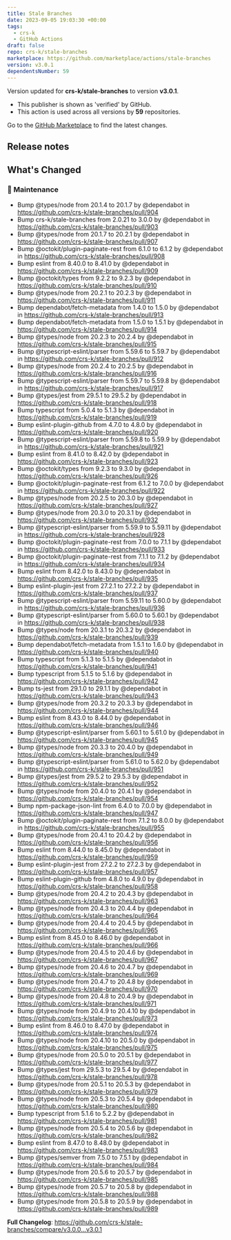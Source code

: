 ```yaml
---
title: Stale Branches
date: 2023-09-05 19:03:30 +00:00
tags:
  - crs-k
  - GitHub Actions
draft: false
repo: crs-k/stale-branches
marketplace: https://github.com/marketplace/actions/stale-branches
version: v3.0.1
dependentsNumber: 59
---
```



Version updated for **crs-k/stale-branches** to version **v3.0.1**.
- This publisher is shown as 'verified' by GitHub.
- This action is used across all versions by **59** repositories.

Go to the [GitHub Marketplace](https://github.com/marketplace/actions/stale-branches) to find the latest changes.

## Release notes

<!-- Release notes generated using configuration in .github/release.yml at main -->

## What's Changed
### 🧰 Maintenance
* Bump @types/node from 20.1.4 to 20.1.7 by @dependabot in https://github.com/crs-k/stale-branches/pull/904
* Bump crs-k/stale-branches from 2.0.21 to 3.0.0 by @dependabot in https://github.com/crs-k/stale-branches/pull/903
* Bump @types/node from 20.1.7 to 20.2.1 by @dependabot in https://github.com/crs-k/stale-branches/pull/907
* Bump @octokit/plugin-paginate-rest from 6.1.0 to 6.1.2 by @dependabot in https://github.com/crs-k/stale-branches/pull/908
* Bump eslint from 8.40.0 to 8.41.0 by @dependabot in https://github.com/crs-k/stale-branches/pull/909
* Bump @octokit/types from 9.2.2 to 9.2.3 by @dependabot in https://github.com/crs-k/stale-branches/pull/910
* Bump @types/node from 20.2.1 to 20.2.3 by @dependabot in https://github.com/crs-k/stale-branches/pull/911
* Bump dependabot/fetch-metadata from 1.4.0 to 1.5.0 by @dependabot in https://github.com/crs-k/stale-branches/pull/913
* Bump dependabot/fetch-metadata from 1.5.0 to 1.5.1 by @dependabot in https://github.com/crs-k/stale-branches/pull/914
* Bump @types/node from 20.2.3 to 20.2.4 by @dependabot in https://github.com/crs-k/stale-branches/pull/915
* Bump @typescript-eslint/parser from 5.59.6 to 5.59.7 by @dependabot in https://github.com/crs-k/stale-branches/pull/912
* Bump @types/node from 20.2.4 to 20.2.5 by @dependabot in https://github.com/crs-k/stale-branches/pull/916
* Bump @typescript-eslint/parser from 5.59.7 to 5.59.8 by @dependabot in https://github.com/crs-k/stale-branches/pull/917
* Bump @types/jest from 29.5.1 to 29.5.2 by @dependabot in https://github.com/crs-k/stale-branches/pull/918
* Bump typescript from 5.0.4 to 5.1.3 by @dependabot in https://github.com/crs-k/stale-branches/pull/919
* Bump eslint-plugin-github from 4.7.0 to 4.8.0 by @dependabot in https://github.com/crs-k/stale-branches/pull/920
* Bump @typescript-eslint/parser from 5.59.8 to 5.59.9 by @dependabot in https://github.com/crs-k/stale-branches/pull/921
* Bump eslint from 8.41.0 to 8.42.0 by @dependabot in https://github.com/crs-k/stale-branches/pull/923
* Bump @octokit/types from 9.2.3 to 9.3.0 by @dependabot in https://github.com/crs-k/stale-branches/pull/926
* Bump @octokit/plugin-paginate-rest from 6.1.2 to 7.0.0 by @dependabot in https://github.com/crs-k/stale-branches/pull/922
* Bump @types/node from 20.2.5 to 20.3.0 by @dependabot in https://github.com/crs-k/stale-branches/pull/927
* Bump @types/node from 20.3.0 to 20.3.1 by @dependabot in https://github.com/crs-k/stale-branches/pull/932
* Bump @typescript-eslint/parser from 5.59.9 to 5.59.11 by @dependabot in https://github.com/crs-k/stale-branches/pull/928
* Bump @octokit/plugin-paginate-rest from 7.0.0 to 7.1.1 by @dependabot in https://github.com/crs-k/stale-branches/pull/933
* Bump @octokit/plugin-paginate-rest from 7.1.1 to 7.1.2 by @dependabot in https://github.com/crs-k/stale-branches/pull/934
* Bump eslint from 8.42.0 to 8.43.0 by @dependabot in https://github.com/crs-k/stale-branches/pull/935
* Bump eslint-plugin-jest from 27.2.1 to 27.2.2 by @dependabot in https://github.com/crs-k/stale-branches/pull/937
* Bump @typescript-eslint/parser from 5.59.11 to 5.60.0 by @dependabot in https://github.com/crs-k/stale-branches/pull/936
* Bump @typescript-eslint/parser from 5.60.0 to 5.60.1 by @dependabot in https://github.com/crs-k/stale-branches/pull/938
* Bump @types/node from 20.3.1 to 20.3.2 by @dependabot in https://github.com/crs-k/stale-branches/pull/939
* Bump dependabot/fetch-metadata from 1.5.1 to 1.6.0 by @dependabot in https://github.com/crs-k/stale-branches/pull/940
* Bump typescript from 5.1.3 to 5.1.5 by @dependabot in https://github.com/crs-k/stale-branches/pull/941
* Bump typescript from 5.1.5 to 5.1.6 by @dependabot in https://github.com/crs-k/stale-branches/pull/942
* Bump ts-jest from 29.1.0 to 29.1.1 by @dependabot in https://github.com/crs-k/stale-branches/pull/943
* Bump @types/node from 20.3.2 to 20.3.3 by @dependabot in https://github.com/crs-k/stale-branches/pull/944
* Bump eslint from 8.43.0 to 8.44.0 by @dependabot in https://github.com/crs-k/stale-branches/pull/946
* Bump @typescript-eslint/parser from 5.60.1 to 5.61.0 by @dependabot in https://github.com/crs-k/stale-branches/pull/945
* Bump @types/node from 20.3.3 to 20.4.0 by @dependabot in https://github.com/crs-k/stale-branches/pull/949
* Bump @typescript-eslint/parser from 5.61.0 to 5.62.0 by @dependabot in https://github.com/crs-k/stale-branches/pull/951
* Bump @types/jest from 29.5.2 to 29.5.3 by @dependabot in https://github.com/crs-k/stale-branches/pull/952
* Bump @types/node from 20.4.0 to 20.4.1 by @dependabot in https://github.com/crs-k/stale-branches/pull/954
* Bump npm-package-json-lint from 6.4.0 to 7.0.0 by @dependabot in https://github.com/crs-k/stale-branches/pull/947
* Bump @octokit/plugin-paginate-rest from 7.1.2 to 8.0.0 by @dependabot in https://github.com/crs-k/stale-branches/pull/955
* Bump @types/node from 20.4.1 to 20.4.2 by @dependabot in https://github.com/crs-k/stale-branches/pull/956
* Bump eslint from 8.44.0 to 8.45.0 by @dependabot in https://github.com/crs-k/stale-branches/pull/959
* Bump eslint-plugin-jest from 27.2.2 to 27.2.3 by @dependabot in https://github.com/crs-k/stale-branches/pull/957
* Bump eslint-plugin-github from 4.8.0 to 4.9.0 by @dependabot in https://github.com/crs-k/stale-branches/pull/958
* Bump @types/node from 20.4.2 to 20.4.3 by @dependabot in https://github.com/crs-k/stale-branches/pull/963
* Bump @types/node from 20.4.3 to 20.4.4 by @dependabot in https://github.com/crs-k/stale-branches/pull/964
* Bump @types/node from 20.4.4 to 20.4.5 by @dependabot in https://github.com/crs-k/stale-branches/pull/965
* Bump eslint from 8.45.0 to 8.46.0 by @dependabot in https://github.com/crs-k/stale-branches/pull/966
* Bump @types/node from 20.4.5 to 20.4.6 by @dependabot in https://github.com/crs-k/stale-branches/pull/967
* Bump @types/node from 20.4.6 to 20.4.7 by @dependabot in https://github.com/crs-k/stale-branches/pull/969
* Bump @types/node from 20.4.7 to 20.4.8 by @dependabot in https://github.com/crs-k/stale-branches/pull/970
* Bump @types/node from 20.4.8 to 20.4.9 by @dependabot in https://github.com/crs-k/stale-branches/pull/971
* Bump @types/node from 20.4.9 to 20.4.10 by @dependabot in https://github.com/crs-k/stale-branches/pull/973
* Bump eslint from 8.46.0 to 8.47.0 by @dependabot in https://github.com/crs-k/stale-branches/pull/974
* Bump @types/node from 20.4.10 to 20.5.0 by @dependabot in https://github.com/crs-k/stale-branches/pull/975
* Bump @types/node from 20.5.0 to 20.5.1 by @dependabot in https://github.com/crs-k/stale-branches/pull/977
* Bump @types/jest from 29.5.3 to 29.5.4 by @dependabot in https://github.com/crs-k/stale-branches/pull/978
* Bump @types/node from 20.5.1 to 20.5.3 by @dependabot in https://github.com/crs-k/stale-branches/pull/979
* Bump @types/node from 20.5.3 to 20.5.4 by @dependabot in https://github.com/crs-k/stale-branches/pull/980
* Bump typescript from 5.1.6 to 5.2.2 by @dependabot in https://github.com/crs-k/stale-branches/pull/981
* Bump @types/node from 20.5.4 to 20.5.6 by @dependabot in https://github.com/crs-k/stale-branches/pull/982
* Bump eslint from 8.47.0 to 8.48.0 by @dependabot in https://github.com/crs-k/stale-branches/pull/983
* Bump @types/semver from 7.5.0 to 7.5.1 by @dependabot in https://github.com/crs-k/stale-branches/pull/984
* Bump @types/node from 20.5.6 to 20.5.7 by @dependabot in https://github.com/crs-k/stale-branches/pull/985
* Bump @types/node from 20.5.7 to 20.5.8 by @dependabot in https://github.com/crs-k/stale-branches/pull/988
* Bump @types/node from 20.5.8 to 20.5.9 by @dependabot in https://github.com/crs-k/stale-branches/pull/989


**Full Changelog**: https://github.com/crs-k/stale-branches/compare/v3.0.0...v3.0.1
